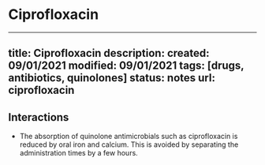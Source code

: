 # Ciprofloxacin

---
title: Ciprofloxacin
description: 
created: 09/01/2021
modified: 09/01/2021
tags: [drugs, antibiotics, quinolones]
status: notes
url: ciprofloxacin
---

## Interactions

* The absorption of quinolone antimicrobials such as ciprofloxacin is reduced by oral iron and calcium. This is avoided by separating the administration times by a few hours.

<!-- {BearID:7205958E-9D17-4C62-B985-9FBB942EECC2-414-00006F4FF194B665} -->
